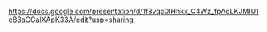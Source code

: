 https://docs.google.com/presentation/d/1f8vqc0IHhkx_C4Wz_fpAoLKJMIU1eB3aCGalXApK33A/edit?usp=sharing
